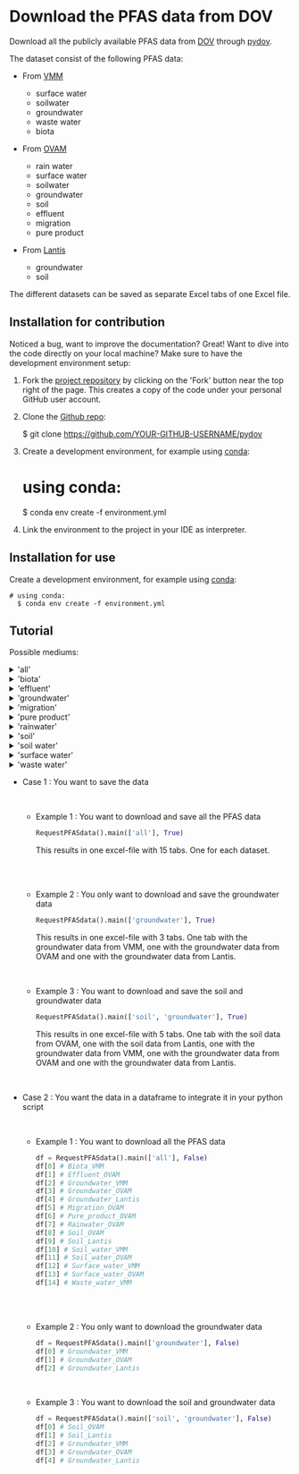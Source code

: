 # Download the PFAS data from DOV

Download all the publicly available PFAS data from [DOV](https://www.dov.vlaanderen.be/) through [pydov](https://pydov.readthedocs.io/en/stable/index.html).

The dataset consist of the following PFAS data:

- From [VMM](https://www.vmm.be/)
    - surface water
    - soilwater
    - groundwater
    - waste water
    - biota

- From [OVAM](https://ovam.vlaanderen.be/)
    - rain water
    - surface water
    - soilwater
    - groundwater
    - soil
    - effluent
    - migration
    - pure product

- From [Lantis](https://www.lantis.be/)
    - groundwater
    - soil

The different datasets can be saved as separate Excel tabs of one Excel file.

## Installation for contribution

Noticed a bug, want to improve the documentation? Great! Want to dive into the code directly on your local machine? Make sure to
have the development environment setup:

1. Fork the [project repository](https://github.com/DOV-Vlaanderen/pydov) by clicking on the 'Fork' button
  near the top right of the page. This creates a copy of the code under your personal GitHub user account.
2. Clone the [Github repo](https://github.com/DOV-Vlaanderen/pydov):


    $ git clone https://github.com/YOUR-GITHUB-USERNAME/pydov

3. Create a development environment, for example using [conda](https://docs.conda.io/projects/conda/en/stable/):


    # using conda:
      $ conda env create -f environment.yml

4. Link the environment to the project in your IDE as interpreter.

## Installation for use

Create a development environment, for example using [conda](https://docs.conda.io/projects/conda/en/stable/):

    # using conda:
      $ conda env create -f environment.yml


## Tutorial

Possible mediums:

<details>
<summary>'all'</summary>

    -> returns 15 dataframes
        - Biota_VMM
        - Effluent_OVAM
        - Groundwater_VMM
        - Groundwater_OVAM
        - Groundwater_Lantis
        - Migration_OVAM
        - Pure_product_OVAM
        - Rainwater_OVAM
        - Soil_OVAM
        - Soil_Lantis
        - Soil_water_VMM
        - Soil_water_OVAM
        - Surface_water_VMM
        - Surface_water_OVAM
        - Waste_water_VMM
</details>

<details>
<summary>'biota'</summary>

    -> returns 1 dataframe
        - Biota_VMM
</details>

<details>
<summary>'effluent'</summary>

    -> returns 1 dataframe
        - Effluent_OVAM
</details>

<details>
<summary>'groundwater'</summary>

    -> returns 3 dataframes
        - Groundwater_VMM
        - Groundwater_OVAM
        - Groundwater_Lantis
</details>

<details>
<summary>'migration'</summary>

    -> returns 1 dataframes
        - Migration_OVAM
</details>

<details>
<summary>'pure product'</summary>

    -> returns 1 dataframes
        - Pure_product_OVAM
</details>

<details>
<summary>'rainwater'</summary>

    -> returns 1 dataframes
        - Rainwater_OVAM
</details>

<details>
<summary>'soil'</summary>

    -> returns 2 dataframes
        - Soil_OVAM
        - Soil_Lantis
</details>

<details>
<summary>'soil water'</summary>

    -> returns 2 dataframes
        - Soil_water_VMM
        - Soil_water_OVAM
</details>

<details>
<summary>'surface water'</summary>

    -> returns 2 dataframes
        - Surface_water_VMM
        - Surface_water_OVAM
</details>

<details>
<summary>'waste water'</summary>

    -> returns 1 dataframes
        - Waste_water_VMM
</details>


- Case 1 : You want to save the data

  <br>

  - Example 1 : You want to download and save all the PFAS data

      ```python
      RequestPFASdata().main(['all'], True)
      ```
      This results in one excel-file with 15 tabs. One for each dataset.

  <br>

  <br>

  - Example 2 : You only want to download and save the groundwater data

      ```python
      RequestPFASdata().main(['groundwater'], True)
      ```
      This results in one excel-file with 3 tabs. One tab with the groundwater data from VMM,
      one with the groundwater data from OVAM and one with the groundwater data from Lantis.

  <br>

  - Example 3 : You want to download and save the soil and groundwater data

      ```python
      RequestPFASdata().main(['soil', 'groundwater'], True)
      ```
      This results in one excel-file with 5 tabs. One tab with the soil data from OVAM,
      one with the soil data from Lantis, one with the groundwater data from VMM,
      one with the groundwater data from OVAM and one with the groundwater data from Lantis.

  <br>

- Case 2 : You want the data in a dataframe to integrate it in your python script

  <br>

  - Example 1 : You want to download all the PFAS data

    ```python
    df = RequestPFASdata().main(['all'], False)
    df[0] # Biota_VMM
    df[1] # Effluent_OVAM
    df[2] # Groundwater_VMM
    df[3] # Groundwater_OVAM
    df[4] # Groundwater_Lantis
    df[5] # Migration_OVAM
    df[6] # Pure_product_OVAM
    df[7] # Rainwater_OVAM
    df[8] # Soil_OVAM
    df[9] # Soil_Lantis
    df[10] # Soil_water_VMM
    df[11] # Soil_water_OVAM
    df[12] # Surface_water_VMM
    df[13] # Surface_water_OVAM
    df[14] # Waste_water_VMM
    ```
  <br>

  <br>

  - Example 2 : You only want to download the groundwater data

    ```python
    df = RequestPFASdata().main(['groundwater'], False)
    df[0] # Groundwater_VMM
    df[1] # Groundwater_OVAM
    df[2] # Groundwater_Lantis
    ```
  <br>

  - Example 3 : You want to download the soil and groundwater data

    ```python
    df = RequestPFASdata().main(['soil', 'groundwater'], False)
    df[0] # Soil_OVAM
    df[1] # Soil_Lantis
    df[2] # Groundwater_VMM
    df[3] # Groundwater_OVAM
    df[4] # Groundwater_Lantis
    ```
